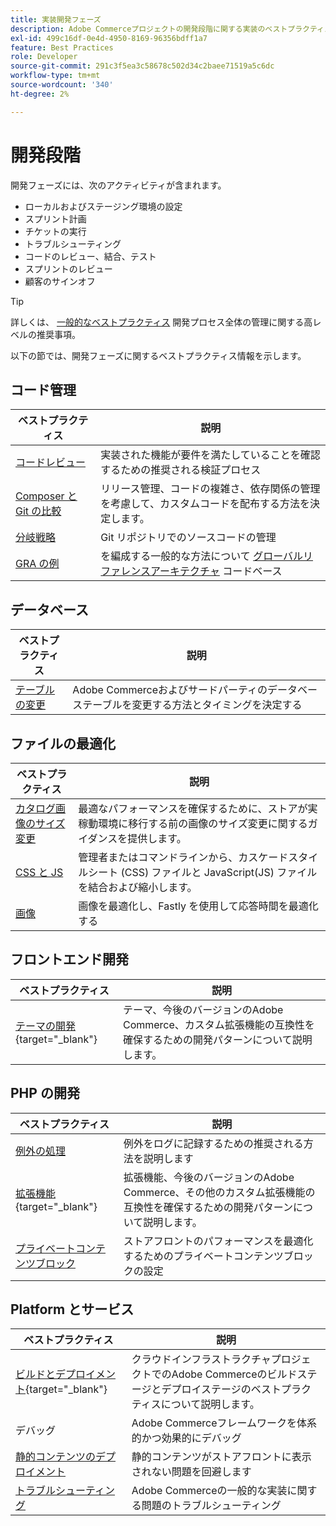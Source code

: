 ```yaml
---
title: 実装開発フェーズ
description: Adobe Commerceプロジェクトの開発段階に関する実装のベストプラクティスについて説明します。
exl-id: 499c16df-0e4d-4950-8169-96356bdff1a7
feature: Best Practices
role: Developer
source-git-commit: 291c3f5ea3c58678c502d34c2baee71519a5c6dc
workflow-type: tm+mt
source-wordcount: '340'
ht-degree: 2%

---
```



# 開発段階

開発フェーズには、次のアクティビティが含まれます。

- ローカルおよびステージング環境の設定
- スプリント計画
- チケットの実行
- トラブルシューティング
- コードのレビュー、結合、テスト
- スプリントのレビュー
- 顧客のサインオフ

>[!TIP]
>
>詳しくは、 [一般的なベストプラクティス](general.md) 開発プロセス全体の管理に関する高レベルの推奨事項。

以下の節では、開発フェーズに関するベストプラクティス情報を示します。

## コード管理

| ベストプラクティス | 説明 |
|-----------------------------------------------------------------|--------------------------------------------------------------------------------------------------------------------------------------|
| [コードレビュー](code-review.md) | 実装された機能が要件を満たしていることを確認するための推奨される検証プロセス |
| [Composer と Git の比較](code-management.md) | リリース管理、コードの複雑さ、依存関係の管理を考慮して、カスタムコードを配布する方法を決定します。 |
| [分岐戦略](git-branching.md) | Git リポジトリでのソースコードの管理 |
| [GRA の例](../../architecture/global-reference/examples.md) | を編成する一般的な方法について [グローバルリファレンスアーキテクチャ](../../architecture/global-reference/overview.md) コードベース |

## データベース

| ベストプラクティス | 説明 |
|----------------------------------------------------------------|---------------------------------------------------------------------------------|
| [テーブルの変更](modifying-core-and-third-party-tables.md) | Adobe Commerceおよびサードパーティのデータベーステーブルを変更する方法とタイミングを決定する |

## ファイルの最適化

| ベストプラクティス | 説明 |
|-----------------------------------------------------|----------------------------------------------------------------------------------------------------------------|
| [カタログ画像のサイズ変更](catalog-image-resizing.md) | 最適なパフォーマンスを確保するために、ストアが実稼動環境に移行する前の画像のサイズ変更に関するガイダンスを提供します。 |
| [CSS と JS](optimize-css-js-files.md) | 管理者またはコマンドラインから、カスケードスタイルシート (CSS) ファイルと JavaScript(JS) ファイルを結合および縮小します。 |
| [画像](image-optimization.md) | 画像を最適化し、Fastly を使用して応答時間を最適化する |

## フロントエンド開発

| ベストプラクティス | 説明 |
|----------------------------------------------------------------------------------------------------------------|------------------------------------------------------------------------------------------------------------------------------------------|
| [テーマの開発](https://developer.adobe.com/commerce/frontend-core/guide/best-practices/){target="_blank"} | テーマ、今後のバージョンのAdobe Commerce、カスタム拡張機能の互換性を確保するための開発パターンについて説明します。 |

## PHP の開発

| ベストプラクティス | 説明 |
|-----------------------------------------------------------------------------------------|---------------------------------------------------------------------------------------------------------------------------------------------------|
| [例外の処理](exception-handling.md) | 例外をログに記録するための推奨される方法を説明します |
| [拡張機能](https://developer.adobe.com/commerce/php/best-practices/){target="_blank"} | 拡張機能、今後のバージョンのAdobe Commerce、その他のカスタム拡張機能の互換性を確保するための開発パターンについて説明します。 |
| [プライベートコンテンツブロック](private-content-block-configuration.md) | ストアフロントのパフォーマンスを最適化するためのプライベートコンテンツブロックの設定 |

## Platform とサービス

| ベストプラクティス | 説明 |
|--------------------------------------------------------------------------------------------------------------------------------------------------------|-------------------------------------------------------------------------------------------------------------|
| [ビルドとデプロイメント](https://experienceleague.adobe.com/docs/commerce-cloud-service/user-guide/develop/deploy/best-practices.html){target="_blank"} | クラウドインフラストラクチャプロジェクトでのAdobe Commerceのビルドステージとデプロイステージのベストプラクティスについて説明します。 |
| デバッグ | Adobe Commerceフレームワークを体系的かつ効果的にデバッグ |
| [静的コンテンツのデプロイメント](static-content-deployment.md) | 静的コンテンツがストアフロントに表示されない問題を回避します |
| [トラブルシューティング](troubleshooting.md) | Adobe Commerceの一般的な実装に関する問題のトラブルシューティング |

